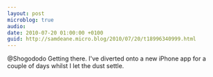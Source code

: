 ```yaml
---
layout: post
microblog: true
audio: 
date: 2010-07-20 01:00:00 +0100
guid: http://samdeane.micro.blog/2010/07/20/t18996340999.html
---
```

@Shogododo Getting there. I've diverted onto a new iPhone app for a couple of days whilst I let the dust settle.
